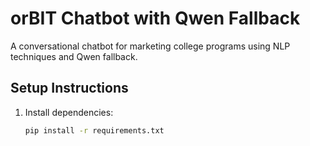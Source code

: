 # orBIT Chatbot with Qwen Fallback

A conversational chatbot for marketing college programs using NLP techniques and Qwen fallback.

## Setup Instructions

1. Install dependencies:
   ```bash
   pip install -r requirements.txt